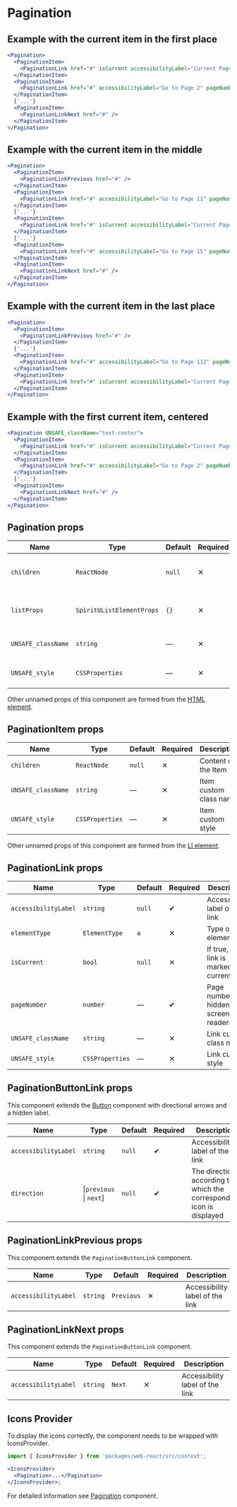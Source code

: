# Pagination

## Example with the current item in the first place

```jsx
<Pagination>
  <PaginationItem>
    <PaginationLink href="#" isCurrent accessibilityLabel="Current Page, Page 1" pageNumber={1} />
  </PaginationItem>
  <PaginationItem>
    <PaginationLink href="#" accessibilityLabel="Go to Page 2" pageNumber={2} />
  </PaginationItem>
  {'...'}
  <PaginationItem>
    <PaginationLinkNext href="#" />
  </PaginationItem>
</Pagination>
```

## Example with the current item in the middle

```jsx
<Pagination>
  <PaginationItem>
    <PaginationLinkPrevious href="#" />
  </PaginationItem>
  <PaginationItem>
    <PaginationLink href="#" accessibilityLabel="Go to Page 11" pageNumber={11} />
  </PaginationItem>
  {'...'}
  <PaginationItem>
    <PaginationLink href="#" isCurrent accessibilityLabel="Current Page, Page 13" pageNumber={13} />
  </PaginationItem>
  {'...'}
  <PaginationItem>
    <PaginationLink href="#" accessibilityLabel="Go to Page 15" pageNumber={15} />
  </PaginationItem>
  <PaginationItem>
    <PaginationLinkNext href="#" />
  </PaginationItem>
</Pagination>
```

## Example with the current item in the last place

```jsx
<Pagination>
  <PaginationItem>
    <PaginationLinkPrevious href="#" />
  </PaginationItem>
  {'...'}
  <PaginationItem>
    <PaginationLink href="#" accessibilityLabel="Go to Page 112" pageNumber={112} />
  </PaginationItem>
  <PaginationItem>
    <PaginationLink href="#" isCurrent accessibilityLabel="Current Page, Page 113" pageNumber={113} />
  </PaginationItem>
</Pagination>
```

## Example with the first current item, centered

```jsx
<Pagination UNSAFE_className="text-center">
  <PaginationItem>
    <PaginationLink href="#" isCurrent accessibilityLabel="Current Page, Page 1" pageNumber={1} />
  </PaginationItem>
  <PaginationItem>
    <PaginationLink href="#" accessibilityLabel="Go to Page 2" pageNumber={2} />
  </PaginationItem>
  {'...'}
  <PaginationItem>
    <PaginationLinkNext href="#" />
  </PaginationItem>
</Pagination>
```

## Pagination props

| Name               | Type                      | Default | Required | Description                                        |
| ------------------ | ------------------------- | ------- | -------- | -------------------------------------------------- |
| `children`         | `ReactNode`               | `null`  | ✕        | Content of the Pagination wrapper                  |
| `listProps`        | `SpiritUListElementProps` | `{}`    | ✕        | Props for the inner [UL element props][ul-element] |
| `UNSAFE_className` | `string`                  | —       | ✕        | Wrapper custom class name                          |
| `UNSAFE_style`     | `CSSProperties`           | —       | ✕        | Wrapper custom style                               |

Other unnamed props of this component are formed from the [HTML element][html-element].

## PaginationItem props

| Name               | Type            | Default | Required | Description            |
| ------------------ | --------------- | ------- | -------- | ---------------------- |
| `children`         | `ReactNode`     | `null`  | ✕        | Content of the Item    |
| `UNSAFE_className` | `string`        | —       | ✕        | Item custom class name |
| `UNSAFE_style`     | `CSSProperties` | —       | ✕        | Item custom style      |

Other unnamed props of this component are formed from the [LI element][li-element].

## PaginationLink props

| Name                 | Type            | Default | Required | Description                            |
| -------------------- | --------------- | ------- | -------- | -------------------------------------- |
| `accessibilityLabel` | `string`        | `null`  | ✔        | Accessibility label of the link        |
| `elementType`        | `ElementType`   | `a`     | ✕        | Type of an element                     |
| `isCurrent`          | `bool`          | `null`  | ✕        | If true, the link is marked as current |
| `pageNumber`         | `number`        | —       | ✔        | Page number, hidden for screen readers |
| `UNSAFE_className`   | `string`        | —       | ✕        | Link custom class name                 |
| `UNSAFE_style`       | `CSSProperties` | —       | ✕        | Link custom style                      |

## PaginationButtonLink props

This component extends the [Button][button] component with directional arrows and a hidden label.

| Name                 | Type                   | Default | Required | Description                                                          |
| -------------------- | ---------------------- | ------- | -------- | -------------------------------------------------------------------- |
| `accessibilityLabel` | `string`               | `null`  | ✔        | Accessibility label of the link                                      |
| `direction`          | [`previous` \| `next`] | `null`  | ✔        | The direction according to which the corresponding icon is displayed |

## PaginationLinkPrevious props

This component extends the `PaginationButtonLink` component.

| Name                 | Type     | Default    | Required | Description                     |
| -------------------- | -------- | ---------- | -------- | ------------------------------- |
| `accessibilityLabel` | `string` | `Previous` | ✕        | Accessibility label of the link |

## PaginationLinkNext props

This component extends the `PaginationButtonLink` component.

| Name                 | Type     | Default | Required | Description                     |
| -------------------- | -------- | ------- | -------- | ------------------------------- |
| `accessibilityLabel` | `string` | `Next`  | ✕        | Accessibility label of the link |

## Icons Provider

To display the icons correctly, the component needs to be wrapped with IconsProvider.

```jsx
import { IconsProvider } from 'packages/web-react/src/context';

<IconsProvider>
  <Pagination>...</Pagination>
</IconsProvider>;
```

For detailed information see [Pagination][pagination] component.

[pagination]: https://github.com/lmc-eu/spirit-design-system/blob/main/packages/web/src/scss/components/Pagination/README.md
[button]: https://github.com/lmc-eu/spirit-design-system/blob/main/packages/web-react/src/components/Button/README.md
[html-element]: https://developer.mozilla.org/en-US/docs/Web/API/HTMLElement
[ul-element]: https://developer.mozilla.org/en-US/docs/Web/HTML/Element/ul
[li-element]: https://developer.mozilla.org/en-US/docs/Web/HTML/Element/li
